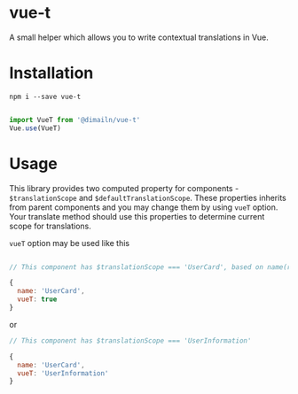# vue-t

A small helper which allows you to write contextual translations in Vue.

# Installation

```npm i --save vue-t```

```javascript

import VueT from '@dimailn/vue-t'
Vue.use(VueT)

```

# Usage

This library provides two computed property for components - ```$translationScope``` and ```$defaultTranslationScope```.
These properties inherits from parent components and you may change them by using ```vueT``` option.
Your translate method should use this properties to determine current scope for translations.

```vueT``` option may be used like this

```javascript

// This component has $translationScope === 'UserCard', based on name(recommended way)

{
  name: 'UserCard',
  vueT: true
}

```

or
```javascript
// This component has $translationScope === 'UserInformation'

{
  name: 'UserCard',
  vueT: 'UserInformation'
}

```


